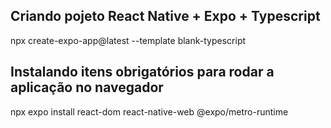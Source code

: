 ## Criando pojeto React Native + Expo + Typescript
npx create-expo-app@latest --template blank-typescript

## Instalando itens obrigatórios para rodar a aplicação no navegador
npx expo install react-dom react-native-web @expo/metro-runtime
